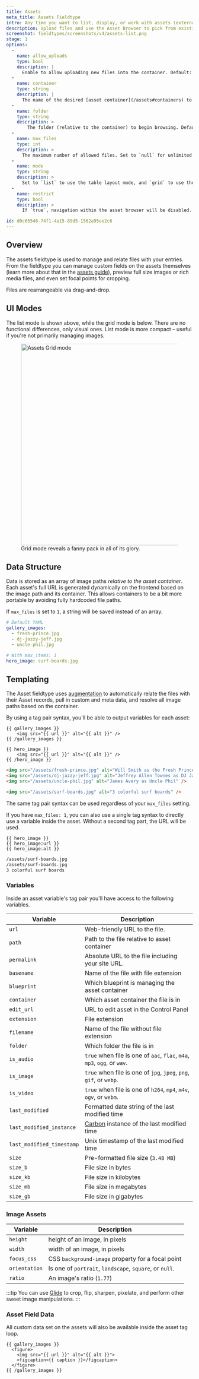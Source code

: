```yaml
---
title: Assets
meta_title: Assets Fieldtype
intro: Any time you want to list, display, or work with assets (external files with enhanced abilities), this is the way to do it. Upload, browse, reorder, delete, and even manage field data on individual assets.
description: Upload files and use the Asset Browser to pick from existing files in your Asset Containers.
screenshot: fieldtypes/screenshots/v4/assets-list.png
stage: 1
options:
  -
    name: allow_uploads
    type: bool
    description: |
      Enable to allow uploading new files into the container. Default: `true`.
  -
    name: container
    type: string
    description: |
      The name of the desired [asset container](/assets#containers) to use for browsing, uploading, and managing assets. _Required when the site has more than one container._
  -
    name: folder
    type: string
    description: >
        The folder (relative to the container) to begin browsing. Default: the root folder of the container.
  -
    name: max_files
    type: int
    description: >
      The maximum number of allowed files. Set to `null` for unlimited. If set to `1`, will be saved as a string instead of an array. Default: `null`.
  -
    name: mode
    type: string
    description: >
      Set to `list` to use the table layout mode, and `grid` to use the grid mode with larger thumbnails. Default: `grid`.
  -
    name: restrict
    type: bool
    description: >
      If `true`, navigation within the asset browser will be disabled. Your users will be restricted to specified the container and folder. Default: `false`.

id: d0c65546-74f1-4a15-89d5-1562a95ee2c6
---
```

## Overview

The assets fieldtype is used to manage and relate files with your entries. From the fieldtype you can manage custom fields on the assets themselves (learn more about that in the [assets guide](/assets)), preview full size images or rich media files, and even set focal points for cropping.

Files are rearrangeable via drag-and-drop.

## UI Modes

The list mode is shown above, while the grid mode is below. There are no functional differences, only visual ones. List mode is more compact – useful if you're not primarily managing images.

<figure>
  <img src="/img/fieldtypes/screenshots/assets-grid.png" width="543" alt="Assets Grid mode">
  <figcaption>Grid mode reveals a fanny pack in all of its glory.</figcaption>
</figure>

## Data Structure

Data is stored as an array of image paths _relative to the asset container_. Each asset's full URL is generated dynamically on the frontend based on the image path and its container. This allows containers to be a bit more portable by avoiding fully hardcoded file paths.

If `max_files` is set to `1`, a string will be saved instead of an array.

``` yaml
# Default YAML
gallery_images:
  - fresh-prince.jpg
  - dj-jazzy-jeff.jpg
  - uncle-phil.jpg

# With max_items: 1
hero_image: surf-boards.jpg
```

## Templating

The Asset fieldtype uses [augmentation](/augmentation) to automatically relate the files with their Asset records, pull in custom and meta data, and resolve all image paths based on the container.

By using a tag pair syntax, you'll be able to output variables for each asset:

```
{{ gallery_images }}
    <img src="{{ url }}" alt="{{ alt }}" />
{{ /gallery_images }}

{{ hero_image }}
    <img src="{{ url }}" alt="{{ alt }}" />
{{ /hero_image }}
```

```html
<img src="/assets/fresh-prince.jpg" alt="Will Smith as the Fresh Prince" />
<img src="/assets/dj-jazzy-jeff.jpg" alt="Jeffrey Allen Townes as DJ Jazzy Jeff" />
<img src="/assets/uncle-phil.jpg" alt="James Avery as Uncle Phil" />

<img src="/assets/surf-boards.jpg" alt="3 colorful surf boards" />
```

The same tag pair syntax can be used regardless of your `max_files` setting.

If you have `max_files: 1`, you can also use a single tag syntax to directly use a variable inside the asset. Without a second tag part, the URL will be used.

```
{{ hero_image }}
{{ hero_image:url }}
{{ hero_image:alt }}
```

```html
/assets/surf-boards.jpg
/assets/surf-boards.jpg
3 colorful surf boards
```

### Variables

Inside an asset variable's tag pair you'll have access to the following variables.

| Variable | Description |
|----------|-------------|
| `url` | Web-friendly URL to the file. |
| `path` |  Path to the file relative to asset container |
| `permalink` |  Absolute URL to the file including your site URL. |
| `basename` | Name of the file with file extension |
| `blueprint` | Which blueprint is managing the asset container |
| `container` | Which asset container the file is in |
| `edit_url` | URL to edit asset in the Control Panel |
| `extension` | File extension |
| `filename` | Name of the file without file extension |
| `folder` | Which folder the file is in |
| `is_audio` | `true` when file is one of `aac`, `flac`, `m4a`, `mp3`, `ogg`, or `wav`. |
| `is_image` | `true` when file is one of `jpg`, `jpeg`, `png`, `gif`, or `webp`. |
| `is_video` | `true` when file is one of `h264`, `mp4`, `m4v`, `ogv`, or `webm`. |
| `last_modified` | Formatted date string of the last modified time |
| `last_modified_instance` | [Carbon][carbon] instance of the last modified time |
| `last_modified_timestamp` | Unix timestamp of the last modified time |
| `size` | Pre-formatted file size (`3.48 MB`) |
| `size_b` | File size in bytes |
| `size_kb` | File size in kilobytes |
| `size_mb` | File size in megabytes |
| `size_gb` | File size in gigabytes |

### Image Assets

| Variable | Description |
|----------|-------------|
| `height` | height of an image, in pixels |
| `width` | width of an image, in pixels |
| `focus_css` | CSS `background-image` property for a focal point
| `orientation` | Is one of `portrait`, `landscape`, `square`, or `null`. |
| `ratio` |  An image's ratio (`1.77`) |

:::tip
You can use [Glide](/tags/glide) to crop, flip, sharpen, pixelate, and perform other sweet image manipulations.
:::

### Asset Field Data

All custom data set on the assets will also be available inside the asset tag loop.

```
{{ gallery_images }}
  <figure>
    <img src="{{ url }}" alt="{{ alt }}">
    <figcaption>{{ caption }}</figcaption>
  </figure>
{{ /gallery_images }}
```



[carbon]: https://carbon.nesbot.com/docs/
